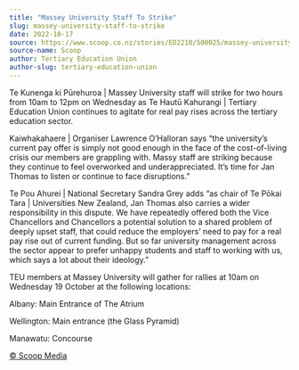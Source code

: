 ```yaml
---
title: "Massey University Staff To Strike"
slug: massey-university-staff-to-strike
date: 2022-10-17
source: https://www.scoop.co.nz/stories/ED2210/S00025/massey-university-staff-to-strike.htm
source-name: Scoop
author: Tertiary Education Union
author-slug: tertiary-education-union
---
```


<p>Te Kunenga ki Pūrehuroa | Massey University staff will
strike for two hours from 10am to 12pm on Wednesday as Te
Hautū Kahurangi | Tertiary Education Union continues to
agitate for real pay rises across the tertiary education
sector.</p>

<p>Kaiwhakahaere | Organiser Lawrence
O’Halloran says “the university’s current pay offer is
simply not good enough in the face of the cost-of-living
crisis our members are grappling with. Massy staff are
striking because they continue to feel overworked and
underappreciated. It’s time for Jan Thomas to listen or
continue to face disruptions.”</p>

<p>Te Pou Ahurei |
National Secretary Sandra Grey adds “as chair of Te Pōkai
Tara | Universities New Zealand, Jan Thomas also carries a
wider responsibility in this dispute. We have repeatedly
offered both the Vice Chancellors and Chancellors a
potential solution to a shared problem of deeply upset
staff, that could reduce the employers’ need to pay for a
real pay rise out of current funding. But so far university
management across the sector appear to prefer unhappy
students and staff to working with us, which says a lot
about their ideology.”</p>

<p>TEU members at Massey
University will gather for rallies at 10am on Wednesday 19
October at the following locations:</p>

<p>Albany: Main
Entrance of The Atrium</p>

<p>Wellington: Main entrance (the
Glass Pyramid)</p>

<p>Manawatu:
Concourse</p><p>
<a href="http://www.scoop.co.nz/about/terms.html" target="_blank"><span>© Scoop Media</span></a>
         </p>